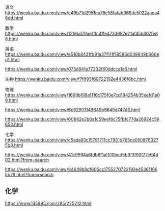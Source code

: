 语文 https://wenku.baidu.com/view/e49b71d2951ea76e58fafab069dc5022aaea46dd.html

数学 https://wenku.baidu.com/view/12febd79ae1ffc4ffe4733687e21af45b307fe88.html

英语 https://wenku.baidu.com/view/e510b8421fb91a37f111f18583d049649b660ed1.html

https://wenku.baidu.com/view/073d841e77232f60ddcca1a6.html

生物 https://wenku.baidu.com/view/f7f093f60722192e4436f6bc.html

物理 https://wenku.baidu.com/view/1699b198a1116c175f0e7cd184254b35eefd1a09.html

https://wenku.baidu.com/view/6c62903f49649b6649d747d3.html

https://wenku.baidu.com/view/60842e3b0a1c59eef8c75fbfc77da26924c59653.html

化学 https://wenku.baidu.com/view/c5ada93c15791711cc7931b765ce0508763275b8.html

https://wenku.baidu.com/view/41c9994a6fdb6f1aff00bed5b9f3f90f77c64d02.html?from=search

https://wenku.baidu.com/view/84649b8df605cc1755270722192e453611665b76.html?from=search



## 化学

https://www.135995.com/285/225212.html



